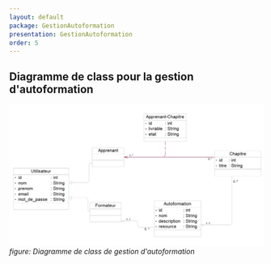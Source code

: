 ```yaml
---
layout: default
package: GestionAutoformation
presentation: GestionAutoformation
order: 5
---
```


## Diagramme de class pour la gestion d'autoformation

![Diagramme de class de la gestion d'autoformation](./images/GestionAutoformation.png)*figure: Diagramme de class de gestion d'autoformation*